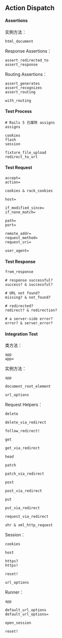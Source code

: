 ## Action Dispatch

#### Assertions

实例方法：

```
html_document
```

Response Assertions：

```
assert_redirected_to
assert_response
```

Routing Assertions：

```
assert_generates
assert_recognizes
assert_routing

with_routing
```

#### Test Process

```
# Rails 5 已废除 assigns
assigns

cookies
flash
session

fixture_file_upload
redirect_to_url
```

#### Test Request

```
accept=
action=

cookies & rack_cookies

host=

if_modified_since=
if_none_match=

path=
port=

remote_addr=
request_method=
request_uri=

user_agent=
```

#### Test Response

```
from_response

# response successful?
success? & successful?

# URL not found?
missing? & not_found?

# redirected?
redirect? & redirection?

# a server-side error?
error? & server_error?
```

#### Integration Test

类方法：

```
app
app=
```

实例方法：

```
app

document_root_element

url_options
```

Request Helpers：

```
delete

delete_via_redirect

follow_redirect!

get

get_via_redirect

head

patch

patch_via_redirect

post

post_via_redirect

put

put_via_redirect

request_via_redirect

xhr & xml_http_request
```

Session：

```
cookies

host

https?
https!

reset!

url_options
```

Runner：

```
app

default_url_options
default_url_options=

open_session

reset!
```
